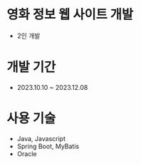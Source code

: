 # 영화 정보 웹 사이트 개발
- 2인 개발

# 개발 기간
- 2023.10.10 ~ 2023.12.08

# 사용 기술
- Java, Javascript
- Spring Boot, MyBatis
- Oracle


